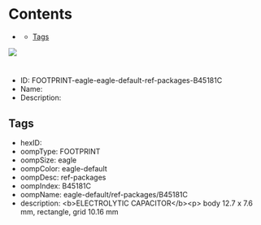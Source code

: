 



Contents
========

* [](#)
	* [Tags](#tags)
  
![][im]
# 

- ID: FOOTPRINT-eagle-eagle-default-ref-packages-B45181C
- Name: 
- Description: 

## Tags

- hexID: 
- oompType: FOOTPRINT
- oompSize: eagle
- oompColor: eagle-default
- oompDesc: ref-packages
- oompIndex: B45181C
- oompName: eagle-default/ref-packages/B45181C
- description: &lt;b&gt;ELECTROLYTIC CAPACITOR&lt;/b&gt;&lt;p&gt;&#xD;
body 12.7 x 7.6 mm, rectangle, grid 10.16 mm



[im]: image.png
